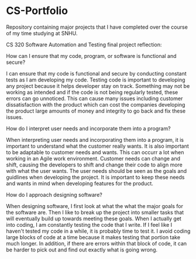 # CS-Portfolio
Repository containing major projects that I have completed over the course of my time studying at SNHU.


CS 320 Software Automation and Testing final project reflection:

How can I ensure that my code, program, or software is functional and secure?

I can ensure that my code is functional and secure by conducting constant tests as I am developing my code. Testing code is important to developing any project because it helps developer stay on track. Something may not be working as intended and if the code is not being regularly tested, these errors can go unnoticed. This can cause many issues including customer dissatisfaction with the product which can cost the companies developing the product large amounts of money and integrity to go back and fix these issues.

How do I interpret user needs and incorporate them into a program?

When interpreting user needs and incorporating them into a program, it is important to understand what the customer really wants. It is also important to be adaptable to customer needs and wants. This can occurr a lot when working in an Agile work environment. Customer needs can change and shift, causing the developers to shift and change their code to align more with what the user wants. The user needs should be seen as the goals and guidlines when developing the project. It is important to keep these needs and wants in mind when developing features for the product.

How do I approach designing software?

When designing software, I first look at what the what the major goals for the software are. Then I like to break up the project into smaller tasks that will eventually build up towards meeting these goals. When I actually get into coding, I am constantly testing the code that I write. If I feel like I haven't tested my code in a while, it is probably time to test it. I avoid coding large blocks of code at a time because it makes testing that portion take much longer. In addition, if there are errors within that block of code, it can be harder to pick out and find out exactly what is going wrong.